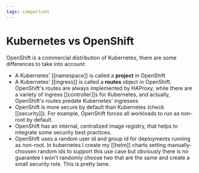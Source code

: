 ```yaml
---
tags: comparison
---
```


# Kubernetes vs OpenShift
OpenShift is a commercial distribution of Kubernetes, there are some differences to take into account:

* A Kubernetes' [[namespace]] is called a **project** in OpenShift
* A Kubernetes' [[ingress]] is called a **routes** object in OpenShift. OpenShift's routes are always implemented by HAProxy, while there are a variety of ingress [[controller]]s for Kubernetes, and actually, OpenShift's routes predate Kubernetes' ingresses
* OpenShift is more secure by default than Kubernetes (check [[security]]). For example, OpenShift forces all workloads to run as non-root by default.
* OpenShift has an internal, centralized image registry, that helps to integrate some security best practices.
* OpenShift uses a random user id and group id for deployments running as non-root. In kubernetes I create my [[helm]] charts setting manually-choosen random ids to support this use case but obviously there is no guarantee I won't randomly choose two that are the same and create a small security role. This is pretty lame.
